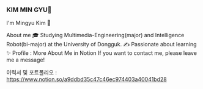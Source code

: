 ### KIM MIN GYU👋

I'm Mingyu Kim 👋

About me
🎓   Studying Multimedia-Engineering(major) and Intelligence Robot(bi-major) at the University of Dongguk.
✍️   Passionate about learning
✨   Profile : More About Me in Notion
If you want to contact me, please leave me a message!


이력서 및 포트폴리오 : https://www.notion.so/a9ddbd35c47c46ec974403a40041bd28

<!--
**MingyuKim-2933/MingyuKim-2933** is a ✨ _special_ ✨ repository because its `README.md` (this file) appears on your GitHub profile.

Here are some ideas to get you started:

- 🔭 I’m currently working on ...
- 🌱 I’m currently learning ...
- 👯 I’m looking to collaborate on ...
- 🤔 I’m looking for help with ...
- 💬 Ask me about ...
- 📫 How to reach me: ...
- 😄 Pronouns: ...
- ⚡ Fun fact: ...
-->
